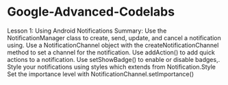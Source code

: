# Google-Advanced-Codelabs

Lesson 1: Using Android Notifications
Summary:
Use the NotificationManager class to create, send, update, and cancel a notification using.
Use a NotificationChannel object with the createNotificationChannel method to set a channel for the notification.
Use addAction() to add quick actions to a notification.
Use setShowBadge() to enable or disable badges,.
Style your notifications using styles which extends from Notification.Style
Set the importance level with NotificationChannel.setImportance()
